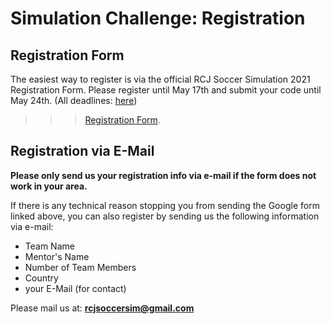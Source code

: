 # Simulation Challenge: Registration

## Registration Form

The easiest way to register is via the official RCJ Soccer Simulation 2021 Registration Form.
Please register until May 17th and submit your code until May 24th. (All deadlines: [here](qualification.md))

>>> [Registration Form](https://docs.google.com/forms/d/1Gs7Mfv9m9dpA1mU-yp0OiOo_VdgIJlSWp3S6IqPnk-k).


## Registration via E-Mail

**Please only send us your registration info via e-mail if the form does not work in your area.**  

If there is any technical reason stopping you from sending the Google form linked above,
you can also register by sending us the following information via e-mail:

- Team Name
- Mentor's Name
- Number of Team Members
- Country
- your E-Mail (for contact)

Please mail us at: **rcjsoccersim@gmail.com**
